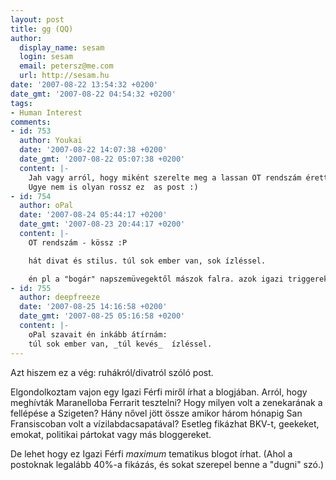 ```yaml
---
layout: post
title: gg (QQ)
author:
  display_name: sesam
  login: sesam
  email: petersz@me.com
  url: http://sesam.hu
date: '2007-08-22 13:54:32 +0200'
date_gmt: '2007-08-22 04:54:32 +0200'
tags:
- Human Interest
comments:
- id: 753
  author: Youkai
  date: '2007-08-22 14:07:38 +0200'
  date_gmt: '2007-08-22 05:07:38 +0200'
  content: |-
    Jah vagy arról, hogy miként szerelte meg a lassan OT rendszám érett RX-7 gyújtását, vagy hogy mik azok a napi problémák amitől "lerakja a haját az asztalra, s kiveszi az agyát a fejéből, hogy sütkérezzen az uv sugárzás alatt .." De nézd a jobbik oldalát, ha arról kéne írnod, hogy a japán bnőd elvit vásárolni és az előbbi postban említett "cica-nadrágot" venni, s te próbáltad fa arcal azt mondani, hogy jól nézel ki benne, mert ha megpróbálod megmagyarázni, nekei, hogy nem, akkor minimum "bakaaa" vagy (ha már szabad ezt mondani fonetikus átiratban) vagy fejbe leszel küldve egy komplett masszázsfotellel az  elektronikai osztályról ...
    Ugye nem is olyan rossz ez  as post :)
- id: 754
  author: oPal
  date: '2007-08-24 05:44:17 +0200'
  date_gmt: '2007-08-23 20:44:17 +0200'
  content: |-
    OT rendszám - kössz :P

    hát divat és stilus. túl sok ember van, sok ízléssel.

    én pl a "bogár" napszemüvegektől mászok falra. azok igazi triggerek számomra (meneküléskényzer)
- id: 755
  author: deepfreeze
  date: '2007-08-25 14:16:58 +0200'
  date_gmt: '2007-08-25 05:16:58 +0200'
  content: |-
    oPal szavait én inkább átírnám:
    túl sok ember van, _túl kevés_  ízléssel.
---
```


Azt hiszem ez a vég: ruhákról/divatról szóló post.

Elgondolkoztam vajon egy Igazi Férfi miről írhat a blogjában. Arról, hogy meghívták Maranelloba Ferrarit tesztelni? Hogy milyen volt a zenekarának a fellépése a Szigeten? Hány nővel jött össze amikor három hónapig San Fransiscoban volt a vízilabdacsapatával? Esetleg fikázhat BKV-t, geekeket, emokat, politikai pártokat vagy más bloggereket.

De lehet hogy ez Igazi Férfi _maximum_ tematikus blogot írhat. (Ahol a postoknak legalább 40%-a fikázás, és sokat szerepel benne a "dugni" szó.)
